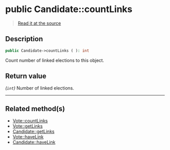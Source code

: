 # public Candidate::countLinks

> [Read it at the source](https://github.com/julien-boudry/Condorcet/blob/master/src/Relations/Linkable.php#L44)

## Description    

```php
public Candidate->countLinks ( ): int
```

Count number of linked elections to this object.
    

## Return value   

*(`int`)* Number of linked elections.


---------------------------------------

## Related method(s)      

* [Vote::countLinks](/Docs/api-reference/Vote%20Class/Vote--countLinks.md)    
* [Vote::getLinks](/Docs/api-reference/Vote%20Class/Vote--getLinks.md)    
* [Candidate::getLinks](/Docs/api-reference/Candidate%20Class/Candidate--getLinks.md)    
* [Vote::haveLink](/Docs/api-reference/Vote%20Class/Vote--haveLink.md)    
* [Candidate::haveLink](/Docs/api-reference/Candidate%20Class/Candidate--haveLink.md)    
